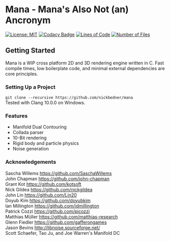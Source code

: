 # Mana - Mana's Also Not (an) Ancronym

[![License: MIT](https://img.shields.io/badge/License-MIT-yellow.svg)](https://opensource.org/licenses/MIT)
[![Codacy Badge](https://app.codacy.com/project/badge/Grade/b6e4007271734b0c9c40028dcbd44e18)](https://www.codacy.com/gh/nickbedner/mana/dashboard?utm_source=github.com&amp;utm_medium=referral&amp;utm_content=nickbedner/mana&amp;utm_campaign=Badge_Grade)
[![Lines of Code](https://tokei.rs/b1/github/nickbedner/mana?category=lines)](https://github.com/XAMPPRocky/tokei)
[![Number of Files](https://tokei.rs/b1/github/nickbedner/mana?category=files)](https://github.com/XAMPPRocky/tokei)

## Getting Started

Mana is a WIP cross platform 2D and 3D rendering engine written in C. Fast compile times, low boilerplate code, and minimal external dependencies are core principles.

### Setting Up a Project

`git clone --recursive https://github.com/nickbedner/mana`  
Tested with Clang 10.0.0 on Windows.

### Features

- Manifold Dual Contouring
- Collada parser
- 10-Bit rendering
- Rigid body and particle physics
- Noise generation

### Acknowledgements

Sascha Willems <https://github.com/SaschaWillems>  
John Chapman <https://github.com/john-chapman>  
Grant Kot <https://github.com/kotsoft>  
Nick Gildea <https://github.com/nickgildea>  
John Lin <https://github.com/Lin20>  
Doyub Kim <https://github.com/doyubkim>  
Ian Millington <https://github.com/idmillington>  
Patrick Cozzi <https://github.com/pjcozzi>  
Matthias Müller <https://github.com/matthias-research>  
Glenn Fiedler <https://github.com/gafferongames>  
Jason Bevins <http://libnoise.sourceforge.net/>  
Scott Schaefer, Tao Ju, and Joe Warren's Manifold DC
